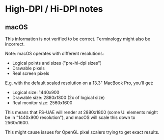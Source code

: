 # High-DPI / Hi-DPI notes

## macOS

This information is not verified to be correct. Terminology might also be
incorrect.

Note: macOS operates with different resolutions:

- Logical points and sizes ("pre-hi-dpi sizes")
- Drawable pixels
- Real screen pixels

E.g. with the default scaled resolution on a 13.3" MacBook Pro, you'll get:

- Logical size: 1440x900
- Drawable size: 2880x1800 (2x of logical size)
- Real monitor size: 2560x1600

This means that FS-UAE will render at 2880x1800 (some UI elements might be in
"1440x900 resolution"), and macOS will scale this down to 2560x1600.

This might cause issues for OpenGL pixel scalers trying to get exact results.
